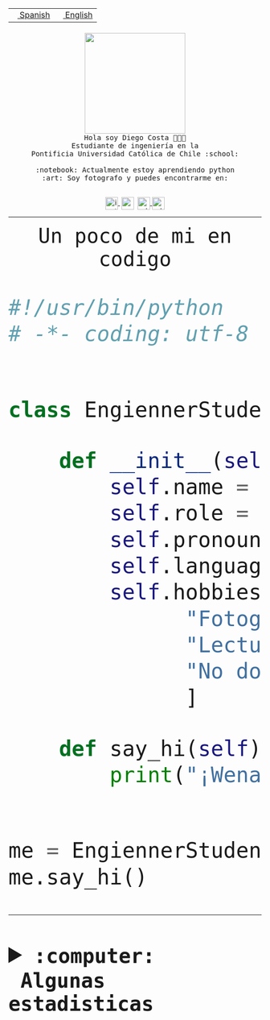 <table border="0"  align="right">
 <tr><td><a href="README.md"><img src="https://upload.wikimedia.org/wikipedia/commons/thumb/8/89/Bandera_de_Espa%C3%B1a.svg/1200px-Bandera_de_Espa%C3%B1a.svg.png" height="10"> Spanish</a></td>
 <td><a href="README.en.md"><img src="https://upload.wikimedia.org/wikipedia/commons/a/a4/Flag_of_the_United_States.svg" height="10"> English</a></td></tr>
</table><br><br><br>


<p align="center">
  <img src="https://github.com/diegocostares/diegocostares/blob/main/Images/aaa2.gif?raw=true" height="200px">
  <br><samp>
    Hola soy Diego Costa 👨🏻‍💻<br>
    Estudiante de ingeniería en la <br>
    Pontificia Universidad Católica de Chile :school:<br>
  <br>
    :notebook: Actualmente estoy aprendiendo python <br>
    :art: Soy fotografo y puedes encontrarme en: <br>
  <br></samp>
  
</p>

<p align="center">
   <a href="https://instagram.com/diegocosta_no" target="blank">
    <img 
    align="center" src="https://cdn.jsdelivr.net/npm/simple-icons@3.0.1/icons/instagram.svg" alt="instagram" height="25px" width="25px" />
  </a>
  <a style="border: 3px solid; color: white;"href="https://t.me/diegocosta_no" target="blank">
  <img
  align="center" alt="Telegram" width="25px" src="https://icons-for-free.com/iconfiles/png/512/Telegram-1324888767380505522.png" />
</a>
<a href="https://api.whatsapp.com/send?phone=56971897835&text=Hola!" target="blank">
  <img
  align="center" alt="wtsp" width="25px" src="https://img.icons8.com/pastel-glyph/2x/whatsapp--v2.png" />
</a>
<a href="https://www.linkedin.com/in/diego-costa-786249213/" target="blank">
  <img
  align="center" alt="wtsp" width="25px" src="https://img.icons8.com/metro/452/linkedin.png" />
</a>

  </a>
</p>

---


<p align="center"><font size="25"><samp>Un poco de mi en codigo</samp></front></p>


```python
#!/usr/bin/python
# -*- coding: utf-8 -*-


class EngiennerStudent:

    def __init__(self):
        self.name = "Diego Costa"
        self.role = "Estudiante"
        self.pronouns = "he/him"
        self.language_spoken = ["es_CL", "en_US"]
        self.hobbies = [
              "Fotografia",
              "Lectura",
              "No dormir",
              ]

    def say_hi(self):
        print("¡Wena mundo!")


me = EngiennerStudent()
me.say_hi()
```
---
<details>
  <summary><b><samp>:computer: &nbsp;Algunas estadisticas</samp></b></summary>
  <br/></p>

<!--START_SECTION:waka-->
![Code Time](http://img.shields.io/badge/Code%20Time-670%20hrs-blue)

**Soy nocturno 🦉** 

```text
🌞 Mañana     7 commits      ░░░░░░░░░░░░░░░░░░░░░░░░░   1.35% 
🌆 Día        167 commits    ████████░░░░░░░░░░░░░░░░░   32.12% 
🌃 Tarde      209 commits    ██████████░░░░░░░░░░░░░░░   40.19% 
🌙 Noche      137 commits    ██████░░░░░░░░░░░░░░░░░░░   26.35%

```
📅 **Soy más productivo los Miércoles** 

```text
Lunes        34 commits     █░░░░░░░░░░░░░░░░░░░░░░░░   6.54% 
Martes       68 commits     ███░░░░░░░░░░░░░░░░░░░░░░   13.08% 
Miércoles    132 commits    ██████░░░░░░░░░░░░░░░░░░░   25.38% 
Jueves       63 commits     ███░░░░░░░░░░░░░░░░░░░░░░   12.12% 
Viernes      51 commits     ██░░░░░░░░░░░░░░░░░░░░░░░   9.81% 
Sábado       71 commits     ███░░░░░░░░░░░░░░░░░░░░░░   13.65% 
Domingo      101 commits    ████░░░░░░░░░░░░░░░░░░░░░   19.42%

```


📊 **Esta semana me dediqué a** 

```text
🐱‍💻 Proyectos: 
WEB-perfiles             21 hrs 12 mins      ████████████████████████░   97.87% 
awa                      21 mins             ░░░░░░░░░░░░░░░░░░░░░░░░░   1.67% 
Web i1                   6 mins              ░░░░░░░░░░░░░░░░░░░░░░░░░   0.47%

```


 Last Updated on 24/09/2022 16:36:06 UTC
<!--END_SECTION:waka-->
  
  

<p align="center"> <img src="https://github-readme-stats.vercel.app/api?username=diegocostares&show_icons=true&theme=ayu-mirage" alt="abhisheknaiidu" /></p>
 
</details>

